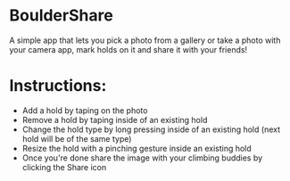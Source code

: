 # BoulderShare

A simple app that lets you pick a photo from a gallery or take a photo with your camera app, mark holds on it and share it with your friends!

# Instructions:
- Add a hold by taping on the photo
- Remove a hold by taping inside of an existing hold
- Change the hold type by long pressing inside of an existing hold (next hold will be of the same type)
- Resize the hold with a pinching gesture inside an existing hold
- Once you're done share the image with your climbing buddies by clicking the Share icon
